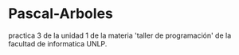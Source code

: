 # Pascal-Arboles
practica 3 de la unidad 1 de la materia 'taller de programación' de la facultad de informatica UNLP.
